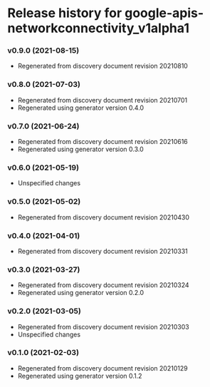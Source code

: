 # Release history for google-apis-networkconnectivity_v1alpha1

### v0.9.0 (2021-08-15)

* Regenerated from discovery document revision 20210810

### v0.8.0 (2021-07-03)

* Regenerated from discovery document revision 20210701
* Regenerated using generator version 0.4.0

### v0.7.0 (2021-06-24)

* Regenerated from discovery document revision 20210616
* Regenerated using generator version 0.3.0

### v0.6.0 (2021-05-19)

* Unspecified changes

### v0.5.0 (2021-05-02)

* Regenerated from discovery document revision 20210430

### v0.4.0 (2021-04-01)

* Regenerated from discovery document revision 20210331

### v0.3.0 (2021-03-27)

* Regenerated from discovery document revision 20210324
* Regenerated using generator version 0.2.0

### v0.2.0 (2021-03-05)

* Regenerated from discovery document revision 20210303
* Unspecified changes

### v0.1.0 (2021-02-03)

* Regenerated from discovery document revision 20210129
* Regenerated using generator version 0.1.2

